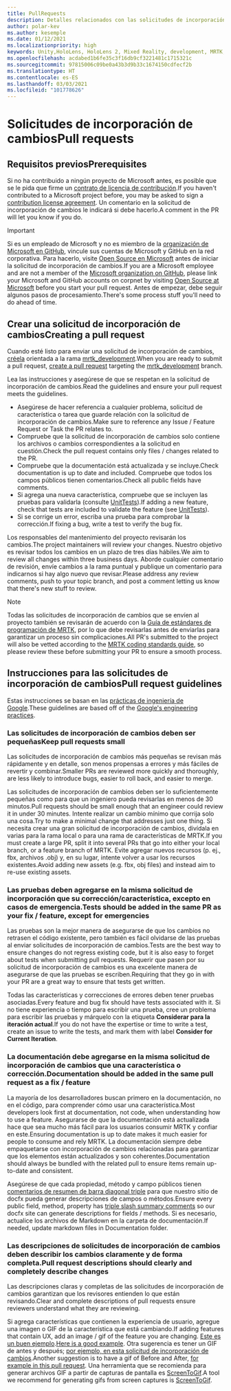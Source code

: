 ```yaml
---
title: PullRequests
description: Detalles relacionados con las solicitudes de incorporación de cambios.
author: polar-kev
ms.author: kesemple
ms.date: 01/12/2021
ms.localizationpriority: high
keywords: Unity,HoloLens, HoloLens 2, Mixed Reality, development, MRTK, PR,
ms.openlocfilehash: acdabed1b6fe35c3f16db9cf3221481c1715321c
ms.sourcegitcommit: 97815006c09be0a43b3d9b33c1674150cdfecf2b
ms.translationtype: HT
ms.contentlocale: es-ES
ms.lasthandoff: 03/03/2021
ms.locfileid: "101778626"
---
```

# <a name="pull-requests"></a><span data-ttu-id="412e1-104">Solicitudes de incorporación de cambios</span><span class="sxs-lookup"><span data-stu-id="412e1-104">Pull requests</span></span>

## <a name="prerequisites"></a><span data-ttu-id="412e1-105">Requisitos previos</span><span class="sxs-lookup"><span data-stu-id="412e1-105">Prerequisites</span></span>

<span data-ttu-id="412e1-106">Si no ha contribuido a ningún proyecto de Microsoft antes, es posible que se le pida que firme un [contrato de licencia de contribución](https://cla.microsoft.com/).</span><span class="sxs-lookup"><span data-stu-id="412e1-106">If you haven't contributed to a Microsoft project before, you may be asked to sign a [contribution license agreement](https://cla.microsoft.com/).</span></span>
<span data-ttu-id="412e1-107">Un comentario en la solicitud de incorporación de cambios le indicará si debe hacerlo.</span><span class="sxs-lookup"><span data-stu-id="412e1-107">A comment in the PR will let you know if you do.</span></span>

> [!IMPORTANT]
> <span data-ttu-id="412e1-108">Si es un empleado de Microsoft y no es miembro de la [organización de Microsoft en GitHub](https://github.com/Microsoft), vincule sus cuentas de Microsoft y GitHub en la red corporativa. Para hacerlo, visite [Open Source en Microsoft](https://opensource.microsoft.com/) antes de iniciar la solicitud de incorporación de cambios.</span><span class="sxs-lookup"><span data-stu-id="412e1-108">If you are a Microsoft employee and are not a member of the [Microsoft organization on GitHub](https://github.com/Microsoft), please link your Microsoft and GitHub accounts on corpnet by visiting [Open Source at Microsoft](https://opensource.microsoft.com/) before you start your pull request.</span></span> <span data-ttu-id="412e1-109">Antes de empezar, debe seguir algunos pasos de procesamiento.</span><span class="sxs-lookup"><span data-stu-id="412e1-109">There's some process stuff you'll need to do ahead of time.</span></span>

## <a name="creating-a-pull-request"></a><span data-ttu-id="412e1-110">Crear una solicitud de incorporación de cambios</span><span class="sxs-lookup"><span data-stu-id="412e1-110">Creating a pull request</span></span>

<span data-ttu-id="412e1-111">Cuando esté listo para enviar una solicitud de incorporación de cambios, [créela](https://github.com/microsoft/MixedRealityToolkit-Unity/compare/mrtk_development...mrtk_development?expand=1) orientada a la rama [mrtk_development](https://github.com/microsoft/mixedrealitytoolkit-unity/tree/mrtk_development).</span><span class="sxs-lookup"><span data-stu-id="412e1-111">When you are ready to submit a pull request, [create a pull request](https://github.com/microsoft/MixedRealityToolkit-Unity/compare/mrtk_development...mrtk_development?expand=1) targeting the [mrtk_development](https://github.com/microsoft/mixedrealitytoolkit-unity/tree/mrtk_development) branch.</span></span>

<span data-ttu-id="412e1-112">Lea las instrucciones y asegúrese de que se respetan en la solicitud de incorporación de cambios.</span><span class="sxs-lookup"><span data-stu-id="412e1-112">Read the guidelines and ensure your pull request meets the guidelines.</span></span>

* <span data-ttu-id="412e1-113">Asegúrese de hacer referencia a cualquier problema, solicitud de característica o tarea que guarde relación con la solicitud de incorporación de cambios.</span><span class="sxs-lookup"><span data-stu-id="412e1-113">Make sure to reference any Issue / Feature Request or Task the PR relates to.</span></span>
* <span data-ttu-id="412e1-114">Compruebe que la solicitud de incorporación de cambios solo contiene los archivos o cambios correspondientes a la solicitud en cuestión.</span><span class="sxs-lookup"><span data-stu-id="412e1-114">Check the pull request contains only files / changes related to the PR.</span></span>
* <span data-ttu-id="412e1-115">Compruebe que la documentación está actualizada y se incluye.</span><span class="sxs-lookup"><span data-stu-id="412e1-115">Check documentation is up to date and included.</span></span> <span data-ttu-id="412e1-116">Compruebe que todos los campos públicos tienen comentarios.</span><span class="sxs-lookup"><span data-stu-id="412e1-116">Check all public fields have comments.</span></span>
* <span data-ttu-id="412e1-117">Si agrega una nueva característica, compruebe que se incluyen las pruebas para validarla (consulte [UnitTests](UnitTests.md)).</span><span class="sxs-lookup"><span data-stu-id="412e1-117">If adding a new feature, check that tests are included to validate the feature (see [UnitTests](UnitTests.md)).</span></span>
* <span data-ttu-id="412e1-118">Si se corrige un error, escriba una prueba para comprobar la corrección.</span><span class="sxs-lookup"><span data-stu-id="412e1-118">If fixing a bug, write a test to verify the bug fix.</span></span>

<span data-ttu-id="412e1-119">Los responsables del mantenimiento del proyecto revisarán los cambios.</span><span class="sxs-lookup"><span data-stu-id="412e1-119">The project maintainers will review your changes.</span></span> <span data-ttu-id="412e1-120">Nuestro objetivo es revisar todos los cambios en un plazo de tres días hábiles.</span><span class="sxs-lookup"><span data-stu-id="412e1-120">We aim to review all changes within three business days.</span></span> <span data-ttu-id="412e1-121">Aborde cualquier comentario de revisión, envíe cambios a la rama puntual y publique un comentario para indicarnos si hay algo nuevo que revisar.</span><span class="sxs-lookup"><span data-stu-id="412e1-121">Please address any review comments, push to your topic branch, and post a comment letting us know that there's new stuff to review.</span></span>

> [!NOTE]
> <span data-ttu-id="412e1-122">Todas las solicitudes de incorporación de cambios que se envíen al proyecto también se revisarán de acuerdo con la [Guía de estándares de programación de MRTK](CodingGuidelines.md), por lo que debe revisarlas antes de enviarlas para garantizar un proceso sin complicaciones.</span><span class="sxs-lookup"><span data-stu-id="412e1-122">All PR's submitted to the project will also be vetted according to the [MRTK coding standards guide](CodingGuidelines.md), so please review these before submitting your PR to ensure a smooth process.</span></span>

## <a name="pull-request-guidelines"></a><span data-ttu-id="412e1-123">Instrucciones para las solicitudes de incorporación de cambios</span><span class="sxs-lookup"><span data-stu-id="412e1-123">Pull request guidelines</span></span>

<span data-ttu-id="412e1-124">Estas instrucciones se basan en las [prácticas de ingeniería de Google](https://google.github.io/eng-practices/review/developer/small-cls.html).</span><span class="sxs-lookup"><span data-stu-id="412e1-124">These guidelines are based off of the [Google's engineering practices](https://google.github.io/eng-practices/review/developer/small-cls.html).</span></span>

### <a name="keep-pull-requests-small"></a><span data-ttu-id="412e1-125">Las solicitudes de incorporación de cambios deben ser pequeñas</span><span class="sxs-lookup"><span data-stu-id="412e1-125">Keep pull requests small</span></span>

<span data-ttu-id="412e1-126">Las solicitudes de incorporación de cambios más pequeñas se revisan más rápidamente y en detalle, son menos propensas a errores y más fáciles de revertir y combinar.</span><span class="sxs-lookup"><span data-stu-id="412e1-126">Smaller PRs are reviewed more quickly and thoroughly, are less likely to introduce bugs, easier to roll back, and easier to merge.</span></span>

<span data-ttu-id="412e1-127">Las solicitudes de incorporación de cambios deben ser lo suficientemente pequeñas como para que un ingeniero pueda revisarlas en menos de 30 minutos.</span><span class="sxs-lookup"><span data-stu-id="412e1-127">Pull requests should be small enough that an engineer could review it in under 30 minutes.</span></span> <span data-ttu-id="412e1-128">Intente realizar un cambio mínimo que corrija solo una cosa.</span><span class="sxs-lookup"><span data-stu-id="412e1-128">Try to make a minimal change that addresses just one thing.</span></span> <span data-ttu-id="412e1-129">Si necesita crear una gran solicitud de incorporación de cambios, divídala en varias para la rama local o para una rama de características de MRTK.</span><span class="sxs-lookup"><span data-stu-id="412e1-129">If you must create a large PR, split it into several PRs that go into either your local branch, or a feature branch of MRTK.</span></span> <span data-ttu-id="412e1-130">Evite agregar nuevos recursos (p. ej., fbx, archivos .obj) y, en su lugar, intente volver a usar los recursos existentes.</span><span class="sxs-lookup"><span data-stu-id="412e1-130">Avoid adding new assets (e.g. fbx, obj files) and instead aim to re-use existing assets.</span></span>

### <a name="tests-should-be-added-in-the-same-pr-as-your-fix--feature-except-for-emergencies"></a><span data-ttu-id="412e1-131">Las pruebas deben agregarse en la misma solicitud de incorporación que su corrección/característica, excepto en casos de emergencia.</span><span class="sxs-lookup"><span data-stu-id="412e1-131">Tests should be added in the same PR as your fix / feature, except for emergencies</span></span>

<span data-ttu-id="412e1-132">Las pruebas son la mejor manera de asegurarse de que los cambios no retrasen el código existente, pero también es fácil olvidarse de las pruebas al enviar solicitudes de incorporación de cambios.</span><span class="sxs-lookup"><span data-stu-id="412e1-132">Tests are the best way to ensure changes do not regress existing code, but it is also easy to forget about tests when submitting pull requests.</span></span> <span data-ttu-id="412e1-133">Requerir que pasen por su solicitud de incorporación de cambios es una excelente manera de asegurarse de que las pruebas se escriben.</span><span class="sxs-lookup"><span data-stu-id="412e1-133">Requiring that they go in with your PR are a great way to ensure that tests get written.</span></span>

<span data-ttu-id="412e1-134">Todas las características y correcciones de errores deben tener pruebas asociadas.</span><span class="sxs-lookup"><span data-stu-id="412e1-134">Every feature and bug fix should have tests associated with it.</span></span> <span data-ttu-id="412e1-135">Si no tiene experiencia o tiempo para escribir una prueba, cree un problema para escribir las pruebas y márquelo con la etiqueta **Considerar para la iteración actual**.</span><span class="sxs-lookup"><span data-stu-id="412e1-135">If you do not have the expertise or time to write a test, create an issue to write the tests, and mark them with label **Consider for Current Iteration**.</span></span>

### <a name="documentation-should-be-added-in-the-same-pull-request-as-a-fix--feature"></a><span data-ttu-id="412e1-136">La documentación debe agregarse en la misma solicitud de incorporación de cambios que una característica o corrección.</span><span class="sxs-lookup"><span data-stu-id="412e1-136">Documentation should be added in the same pull request as a fix / feature</span></span>

<span data-ttu-id="412e1-137">La mayoría de los desarrolladores buscan primero en la documentación, no en el código, para comprender cómo usar una característica.</span><span class="sxs-lookup"><span data-stu-id="412e1-137">Most developers look first at documentation, not code, when understanding how to use a feature.</span></span> <span data-ttu-id="412e1-138">Asegurarse de que la documentación está actualizada hace que sea mucho más fácil para los usuarios consumir MRTK y confiar en este.</span><span class="sxs-lookup"><span data-stu-id="412e1-138">Ensuring documentation is up to date makes it much easier for people to consume and rely MRTK.</span></span>  <span data-ttu-id="412e1-139">La documentación siempre debe empaquetarse con incorporación de cambios relacionadas para garantizar que los elementos están actualizados y son coherentes.</span><span class="sxs-lookup"><span data-stu-id="412e1-139">Documentation should always be bundled with the related pull to ensure items remain up-to-date and consistent.</span></span>

<span data-ttu-id="412e1-140">Asegúrese de que cada propiedad, método y campo públicos tienen [comentarios de resumen de barra diagonal triple](https://dotnet.github.io/docfx/spec/triple_slash_comments_spec.html) para que nuestro sitio de docfx pueda generar descripciones de campos o métodos.</span><span class="sxs-lookup"><span data-stu-id="412e1-140">Ensure every public field, method, property has [triple slash summary comments](https://dotnet.github.io/docfx/spec/triple_slash_comments_spec.html) so our docfx site can generate descriptions for fields / methods.</span></span> <span data-ttu-id="412e1-141">Si es necesario, actualice los archivos de Markdown en la carpeta de documentación.</span><span class="sxs-lookup"><span data-stu-id="412e1-141">If needed, update markdown files in Documentation folder.</span></span>

### <a name="pull-request-descriptions-should-clearly-and-completely-describe-changes"></a><span data-ttu-id="412e1-142">Las descripciones de solicitudes de incorporación de cambios deben describir los cambios claramente y de forma completa.</span><span class="sxs-lookup"><span data-stu-id="412e1-142">Pull request descriptions should clearly and completely describe changes</span></span>

<span data-ttu-id="412e1-143">Las descripciones claras y completas de las solicitudes de incorporación de cambios garantizan que los revisores entienden lo que están revisando.</span><span class="sxs-lookup"><span data-stu-id="412e1-143">Clear and complete descriptions of pull requests ensure reviewers understand what they are reviewing.</span></span>

<span data-ttu-id="412e1-144">Si agrega características que contienen la experiencia de usuario, agregue una imagen o GIF de la característica que está cambiando.</span><span class="sxs-lookup"><span data-stu-id="412e1-144">If adding features that contain UX, add an image / gif of the feature you are changing.</span></span> <span data-ttu-id="412e1-145">[Este es un buen ejemplo](https://github.com/microsoft/MixedRealityToolkit-Unity/pull/4532).</span><span class="sxs-lookup"><span data-stu-id="412e1-145">[Here is a good example](https://github.com/microsoft/MixedRealityToolkit-Unity/pull/4532).</span></span> <span data-ttu-id="412e1-146">Otra sugerencia es tener un GIF de antes y después; [por ejemplo, en esta solicitud de incorporación de cambios](https://github.com/microsoft/MixedRealityToolkit-Unity/pull/5896).</span><span class="sxs-lookup"><span data-stu-id="412e1-146">Another suggestion is to have a gif of Before and After, [for example in this pull request](https://github.com/microsoft/MixedRealityToolkit-Unity/pull/5896).</span></span> <span data-ttu-id="412e1-147">Una herramienta que se recomienda para generar archivos GIF a partir de capturas de pantalla es [ScreenToGif](https://www.screentogif.com/).</span><span class="sxs-lookup"><span data-stu-id="412e1-147">A tool we recommend for generating gifs from screen captures is [ScreenToGif](https://www.screentogif.com/).</span></span>

